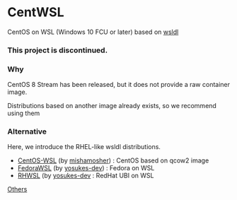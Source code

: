 # CentWSL
CentOS on WSL (Windows 10 FCU or later)
based on [wsldl](https://github.com/yuk7/wsldl)

### This project is discontinued.

### Why
CentOS 8 Stream has been released, but it does not provide a raw container image.

Distributions based on another image already exists, so we recommend using them



### Alternative
Here, we introduce the RHEL-like wsldl distributions.
* [CentOS-WSL](https://github.com/mishamosher/CentOS-WSL) (by [mishamosher](https://github.com/mishamosher)) : CentOS based on qcow2 image
* [FedoraWSL](https://github.com/yosukes-dev/FedoraWSL) (by [yosukes-dev](https://github.com/yosukes-dev)) : Fedora on WSL
* [RHWSL](https://github.com/yosukes-dev/RHWSL) (by [yosukes-dev](https://github.com/yosukes-dev) : RedHat UBI on WSL

[Others](https://wsldl-pg.github.io/docs/Using-wsldl/#distros)
